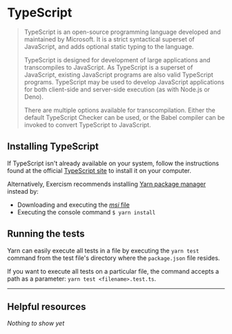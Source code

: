# TypeScript
>TypeScript is an open-source programming language developed and maintained by Microsoft. It is a strict syntactical superset of JavaScript, and adds optional static typing to the language.
>
>TypeScript is designed for development of large applications and transcompiles to JavaScript. As TypeScript is a superset of JavaScript, existing JavaScript programs are also valid TypeScript programs. TypeScript may be used to develop JavaScript applications for both client-side and server-side execution (as with Node.js or Deno).
>
>There are multiple options available for transcompilation. Either the default TypeScript Checker can be used, or the Babel compiler can be invoked to convert TypeScript to JavaScript.

## Installing TypeScript
If TypeScript isn't already available on your system, follow the instructions found at the official [TypeScript site](https://www.typescriptlang.org/) to install it on your computer.  

Alternatively, Exercism recommends installing [Yarn package manager](https://yarnpkg.com/) instead by:
- Downloading and executing the [*msi* file](https://yarnpkg.com/latest.msi)
- Executing the console command `$ yarn install`

## Running the tests
Yarn can easily execute all tests in a file by executing the `yarn test` command from the test file's directory where the `package.json` file resides.

If you want to execute all tests on a particular file, the command accepts a path as a parameter: `yarn test <filename>.test.ts`.

---

## Helpful resources
*Nothing to show yet*